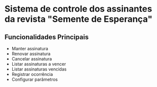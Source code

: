 Sistema de controle dos assinantes da revista "Semente de Esperança"
====================================================================

Funcionalidades Principais
--------------------------

* Manter assinatura
* Renovar assinatura
* Cancelar assinatura
* Listar assinaturas a vencer
* Listar assinaturas vencidas
* Registrar ocorrência
* Configurar parâmetros

